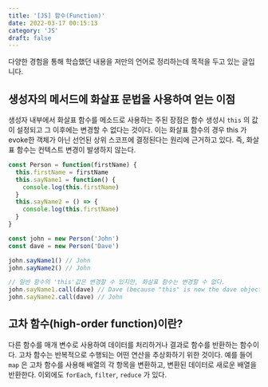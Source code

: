 ```yaml
---
title: '[JS] 함수(Function)'
date: 2022-03-17 00:15:13
category: 'JS'
draft: false
---
```


다양한 경험을 통해 학습했던 내용을 저만의 언어로 정리하는데 목적을 두고 있는 글입니다.

## 생성자의 메서드에 화살표 문법을 사용하여 얻는 이점

생성자 내부에서 화살표 함수를 메소드로 사용하는 주된 장점은 함수 생성시 `this` 의 값이 설정되고 그 이후에는 변경할 수 없다는 것이다. 이는 화살표 함수의 경우 this 가 evoke한 객체가 아닌 선언된 상위 스코프에 결정된다는 원리에 근거하고 있다. 즉, 화살표 함수는 컨텍스트 변경이 발생하지 않는다.

```jsx
const Person = function(firstName) {
  this.firstName = firstName
  this.sayName1 = function() {
    console.log(this.firstName)
  }
  this.sayName2 = () => {
    console.log(this.firstName)
  }
}

const john = new Person('John')
const dave = new Person('Dave')

john.sayName1() // John
john.sayName2() // John

// 일반 함수의 'this'값은 변경할 수 있지만, 화살표 함수는 변경할 수 없다.
john.sayName1.call(dave) // Dave (because "this" is now the dave object)
john.sayName2.call(dave) // John
```

## 고차 함수(high-order function)이란?

다른 함수를 매개 변수로 사용하여 데이터를 처리하거나 결과로 함수를 반환하는 함수이다. 고차 함수는 반복적으로 수행되는 어떤 연산을 추상화하기 위한 것이다. 예를 들어 `map` 은 고차 함수를 사용해 배열의 각 항목을 변환하고, 변환된 데이터로 새로운 배열을 반환한다. 이외에도 `forEach`, `filter`, `reduce` 가 있다.
